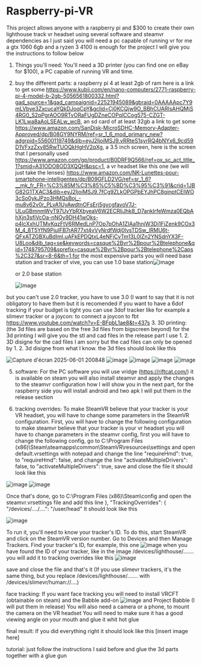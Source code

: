 # Raspberry-pi-VR
This project allows anyone with a raspberry pi and $300 to create their own lighthouse track vr headset using several software and steamvr dependencies as I just said you will need a pc capable of running vr for me a gtx 1060 6gb and a ryzen 3 4100 is enough for the project I will give you the instructions to follow below
1. Things you'll need:
You'll need a 3D printer (you can find one on eBay for $100), a PC capable of running VR and time.
2. buy the different parts:
a raspberry pi 4 at least 2gb of ram here is a link to get some https://www.kubii.com/en/nano-computers/2771-raspberry-pi-4-model-b-2gb-5056561800332.html?gad_source=1&gad_campaignid=22521945089&gbraid=0AAAAApc7Y9mLVbye3ZxcucaYQkDJoqCpY&gclid=Cj0KCQjw9O_BBhCUARIsAHQMjS4RG0_S2pPgrAOO9RTvORaFUgDZneCOPqlCCog575-CZGT-LK1Lwa8aAoLSEALw_wcB, an sd card of at least 32gb a link to get some https://www.amazon.com/SanDisk-MicroSDHC-Memory-Adapter-Approved/dp/B08GY9NYRM/ref=sr_1_6_mod_primary_new?adgrpid=55600119749&dib=eyJ2IjoiMSJ9.vRRteS1syrRQ4bNYx6_9cd59D1VFxzZxv85RwTUOQkHgHV2qXg, a 3.5 inch screen, here is the screen that I personally used https://www.amazon.com/gp/product/B0DRF9Q566/ref=ox_sc_act_title_1?smid=A31ODO8OD3XQQH&psc=1, a vr headset like this one (we will just take the lenses) https://www.amazon.com/NK-Lunettes-pour-smartphone-intelligentes/dp/B09GFLD2VG/ref=sr_1_6?__mk_fr_FR=%C3%85M%C3%85%C5%BD%C3%95%C3%91&crid=1JBG82G1TXAC3&dib=eyJ2IjoiMSJ9.7fCg9ZLkOPGPbEYJhPC8ginptCEIWO3cSo0ykJPzo3HMQsBoj_-mu8v62v0r_PLvA1UyAwdtnOFsErj5gycgfavoV7J-ULuGBmnmWyT97UyYbRXbyeaV6W2ECRliJhk8_D7ankIrfeWmza0EQbAhXjn3sfjVcOa-nNOy9DH41wOks-p4lcXxhUTMvKqzFtV6RMedLnP7Op7pOhA1ZIAa1hnjW3Dj1FjZenk9COx3M_4_8T5YfN9PjuIFB7rAR77xt4vVyNrdfWdj0lvsTDSw_lRMU6t-QFxATZGBXuBdImI.uAFkEPDQtxL4eNFjCvTm13L0lZn2YNSdnYX3F-U8Loo&dib_tag=se&keywords=casque%2Bvr%2Bpour%2Btelephone&qid=1748795709&sprefix=casque%2Bvr%2Bpour%2Btelephone%2Caps%2C327&sr=8-6&th=1,for the most expensive parts you will need base station and tracker of vive, you can use 1.0 base station![image](https://github.com/user-attachments/assets/ed941fc7-b665-4c6b-868d-bcd0350caccf)

   or 2.0 base station

   ![image](https://github.com/user-attachments/assets/4f288e35-41b8-47d8-8b62-5beb0887c92a)

but you can't use 2.0 tracker, you have to use 3.0 (I want to say that it is not obligatory to have them but it is recomended if you want to have a 6dof tracking if your budget is tight you can use 3dof tracker like for example a slimevr tracker or a joycon: to connect a joycon to fbt https://www.youtube.com/watch?v=E-BFpbL1ae8&t=437s
3. 3D printing:
(the 3d files are based on the free 3d files from bigscreen beyond) for the 3d printing I will give you the stl and cad files in the release part I use 1. 2. 3D disigne for the cad files I am sorry but the cad files can only be opened by 1. 2. 3d disigne from what I know. the 3d files should look like this

![Capture d'écran 2025-06-01 200848](https://github.com/user-attachments/assets/fae83927-09b9-4878-ac52-f37666f57f95) ![image](https://github.com/user-attachments/assets/9e0ec8cb-c227-4068-9a05-255380534478) ![image](https://github.com/user-attachments/assets/b495b8b9-e4c1-4fee-8134-73a92854d6ba) ![image](https://github.com/user-attachments/assets/d3225eb8-ce1b-4c6d-a1e8-45d74be83a65) ![image](https://github.com/user-attachments/assets/aed0ddeb-2f41-418d-afea-c27d9eda48f8)

5. software:
For the PC software you will use vridge (https://riftcat.com/) it is available on steam you will also install steamvr and apply the changes to the steamvr configuration how I will show you in the next part, for the raspberry side you will install android and two apk I will put them in the release section

6. tracking overrides:
To make SteamVR believe that your tracker is your VR headset, you will have to change some parameters in the SteamVR configuration. First, you will have to change the following configuration to make steamvr believe that your tracker is your vr headset you will have to change parameters in the steamvr config, first you will have to change the following config, go to C:\Program Files (x86)\Steam\steamapps\common\SteamVR\resources\settings and open default.vrsettings with notepad and change the line "requireHmd": true, to "requireHmd": false, and change the line "activateMultipleDrivers": false, to "activateMultipleDrivers": true, save and close the file it should look like this

![image](https://github.com/user-attachments/assets/578e7d87-477b-4d04-a8b3-08a0d5b0c354) ![image](https://github.com/user-attachments/assets/dd414f9a-1128-46f3-96f2-ba2dfbc62823)

Once that's done, go to C:\Program Files (x86)\Steam\config and open the steamvr.vrsettings file and add this line 
},
"TrackingOverrides": {
"/devices/..../....": "/user/head"
It should look like this 

![image](https://github.com/user-attachments/assets/34ea4d28-9e12-4d8c-bc33-db7e45b3d75f)

To run it, you'll need to know your tracker's ID. To do this, start SteamVR and click on the SteamVR version number. Go to Devices and then Manage Trackers. Find your tracker's ID, for example, this one ![image](https://github.com/user-attachments/assets/dbeca51b-ac1d-4712-8ae1-ffa1870b37dc) when you have found the ID of your tracker, like in the image /devices/lighthouse/....... you will add it to tracking overrides like this ![image](https://github.com/user-attachments/assets/00ef5c4a-a1df-4ea9-9618-499b6fdb960b)

save and close the file and that's it (If you use slimevr trackers, it's the same thing, but you replace /devices/lighthouse/....... with /devices/slimevr/human://....)

face tracking:
If you want face tracking you will need to install VRCFT (obtainable on steam) and the Babble add-on ![image](https://github.com/user-attachments/assets/36fc8ca7-bef0-4607-8d99-eadeafe9a6bb)
and Project Babble (I will put them in release) You will also need a camera or a phone, to mount the camera on the VR headset You will need to make sure it has a good viewing angle on your mouth and glue it whit hot glue

final result:
If you did everything right it should look like this [insert image here]

tutorial:
just follow the instructions I said before and glue the 3d parts together with a glue gun

